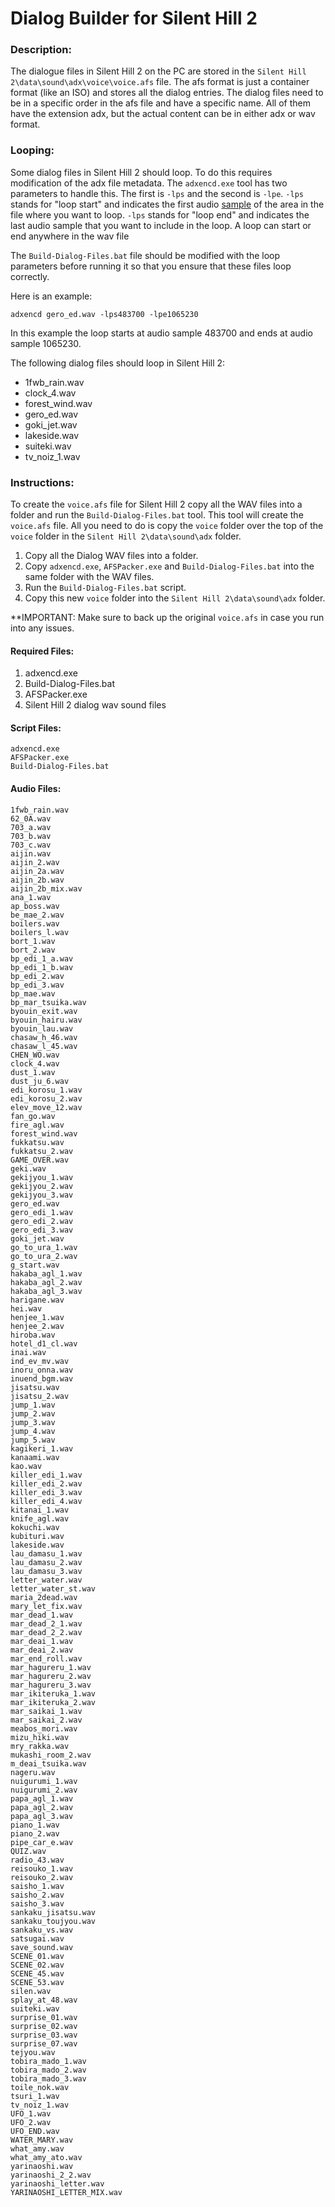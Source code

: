 # Dialog Builder for Silent Hill 2

### Description:
The dialogue files in Silent Hill 2 on the PC are stored in the `Silent Hill 2\data\sound\adx\voice\voice.afs` file. The afs format is just a container format (like an ISO) and stores all the dialog entries. The dialog files need to be in a specific order in the afs file and have a specific name. All of them have the extension adx, but the actual content can be in either adx or wav format. 

### Looping:
Some dialog files in Silent Hill 2 should loop.  To do this requires modification of the adx file metadata.  The `adxencd.exe` tool has two parameters to handle this.  The first is `-lps` and the second is `-lpe`.  `-lps` stands for "loop start" and indicates the first audio [sample](https://en.wikipedia.org/wiki/Sampling_(signal_processing)) of the area in the file where you want to loop.  `-lps` stands for "loop end" and indicates the last audio sample that you want to include in the loop.  A loop can start or end anywhere in the wav file

The `Build-Dialog-Files.bat` file should be modified with the loop parameters before running it so that you ensure that these files loop correctly.

Here is an example:
```
adxencd gero_ed.wav -lps483700 -lpe1065230
```

In this example the loop starts at audio sample 483700 and ends at audio sample 1065230.

The following dialog files should loop in Silent Hill 2:
* 1fwb_rain.wav
* clock_4.wav
* forest_wind.wav
* gero_ed.wav
* goki_jet.wav
* lakeside.wav
* suiteki.wav
* tv_noiz_1.wav

### Instructions:
To create the `voice.afs` file for Silent Hill 2 copy all the WAV files into a folder and run the `Build-Dialog-Files.bat` tool.  This tool will create the `voice.afs` file.  All you need to do is copy the `voice` folder over the top of the `voice` folder in the `Silent Hill 2\data\sound\adx` folder.

1. Copy all the Dialog WAV files into a folder.
2. Copy `adxencd.exe`, `AFSPacker.exe` and `Build-Dialog-Files.bat` into the same folder with the WAV files.
3. Run the `Build-Dialog-Files.bat` script.
4. Copy this new `voice` folder into the `Silent Hill 2\data\sound\adx` folder.

**IMPORTANT: Make sure to back up the original `voice.afs` in case you run into any issues.

#### Required Files:
1. adxencd.exe
2. Build-Dialog-Files.bat
3. AFSPacker.exe
4. Silent Hill 2 dialog wav sound files

#### Script Files:
	adxencd.exe
	AFSPacker.exe
	Build-Dialog-Files.bat

#### Audio Files:
	1fwb_rain.wav
	62_0A.wav
	703_a.wav
	703_b.wav
	703_c.wav
	aijin.wav
	aijin_2.wav
	aijin_2a.wav
	aijin_2b.wav
	aijin_2b_mix.wav
	ana_1.wav
	ap_boss.wav
	be_mae_2.wav
	boilers.wav
	boilers_l.wav
	bort_1.wav
	bort_2.wav
	bp_edi_1_a.wav
	bp_edi_1_b.wav
	bp_edi_2.wav
	bp_edi_3.wav
	bp_mae.wav
	bp_mar_tsuika.wav
	byouin_exit.wav
	byouin_hairu.wav
	byouin_lau.wav
	chasaw_h_46.wav
	chasaw_l_45.wav
	CHEN_WO.wav
	clock_4.wav
	dust_1.wav
	dust_ju_6.wav
	edi_korosu_1.wav
	edi_korosu_2.wav
	elev_move_12.wav
	fan_go.wav
	fire_agl.wav
	forest_wind.wav
	fukkatsu.wav
	fukkatsu_2.wav
	GAME_OVER.wav
	geki.wav
	gekijyou_1.wav
	gekijyou_2.wav
	gekijyou_3.wav
	gero_ed.wav
	gero_edi_1.wav
	gero_edi_2.wav
	gero_edi_3.wav
	goki_jet.wav
	go_to_ura_1.wav
	go_to_ura_2.wav
	g_start.wav
	hakaba_agl_1.wav
	hakaba_agl_2.wav
	hakaba_agl_3.wav
	harigane.wav
	hei.wav
	henjee_1.wav
	henjee_2.wav
	hiroba.wav
	hotel_d1_cl.wav
	inai.wav
	ind_ev_mv.wav
	inoru_onna.wav
	inuend_bgm.wav
	jisatsu.wav
	jisatsu_2.wav
	jump_1.wav
	jump_2.wav
	jump_3.wav
	jump_4.wav
	jump_5.wav
	kagikeri_1.wav
	kanaami.wav
	kao.wav
	killer_edi_1.wav
	killer_edi_2.wav
	killer_edi_3.wav
	killer_edi_4.wav
	kitanai_1.wav
	knife_agl.wav
	kokuchi.wav
	kubituri.wav
	lakeside.wav
	lau_damasu_1.wav
	lau_damasu_2.wav
	lau_damasu_3.wav
	letter_water.wav
	letter_water_st.wav
	maria_2dead.wav
	mary_let_fix.wav
	mar_dead_1.wav
	mar_dead_2_1.wav
	mar_dead_2_2.wav
	mar_deai_1.wav
	mar_deai_2.wav
	mar_end_roll.wav
	mar_hagureru_1.wav
	mar_hagureru_2.wav
	mar_hagureru_3.wav
	mar_ikiteruka_1.wav
	mar_ikiteruka_2.wav
	mar_saikai_1.wav
	mar_saikai_2.wav
	meabos_mori.wav
	mizu_hiki.wav
	mry_rakka.wav
	mukashi_room_2.wav
	m_deai_tsuika.wav
	nageru.wav
	nuigurumi_1.wav
	nuigurumi_2.wav
	papa_agl_1.wav
	papa_agl_2.wav
	papa_agl_3.wav
	piano_1.wav
	piano_2.wav
	pipe_car_e.wav
	QUIZ.wav
	radio_43.wav
	reisouko_1.wav
	reisouko_2.wav
	saisho_1.wav
	saisho_2.wav
	saisho_3.wav
	sankaku_jisatsu.wav
	sankaku_toujyou.wav
	sankaku_vs.wav
	satsugai.wav
	save_sound.wav
	SCENE_01.wav
	SCENE_02.wav
	SCENE_45.wav
	SCENE_53.wav
	silen.wav
	splay_at_48.wav
	suiteki.wav
	surprise_01.wav
	surprise_02.wav
	surprise_03.wav
	surprise_07.wav
	tejyou.wav
	tobira_mado_1.wav
	tobira_mado_2.wav
	tobira_mado_3.wav
	toile_nok.wav
	tsuri_1.wav
	tv_noiz_1.wav
	UFO_1.wav
	UFO_2.wav
	UFO_END.wav
	WATER_MARY.wav
	what_amy.wav
	what_amy_ato.wav
	yarinaoshi.wav
	yarinaoshi_2_2.wav
	yarinaoshi_letter.wav
	YARINAOSHI_LETTER_MIX.wav
